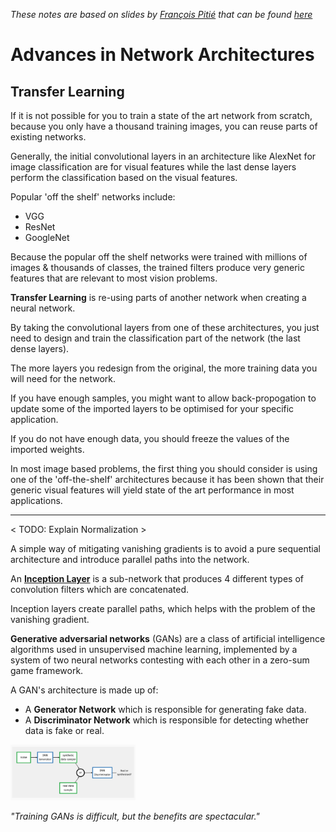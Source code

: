 *These notes are based on slides by [François Pitié](https://francois.pitie.net/) that can be found [here](https://github.com/frcs/EE4C16/blob/master/handouts/handout-05-deep-feedforward-networks.pdf)*

# Advances in Network Architectures

## Transfer Learning

If it is not possible for you to train a state of the art network from scratch, because you only have a thousand training images, you can reuse parts of existing networks.

Generally, the initial convolutional layers in an architecture like AlexNet for image classification are for visual features while the last dense layers perform the classification based on the visual features.

Popular 'off the shelf' networks include:
* VGG
* ResNet
* GoogleNet

Because the popular off the shelf networks were trained with millions of images & thousands of classes, the trained filters produce very generic features that are relevant to most vision problems.

**Transfer Learning** is re-using parts of another network when creating a neural network.

By taking the convolutional layers from one of these architectures, you just need to design and train the classification part of the network (the last dense layers).

The more layers you redesign from the original, the more training data you will need for the network.

If you have enough samples, you might want to allow back-propogation to update some of the imported layers to be optimised for your specific application.

If you do not have enough data, you should freeze the values of the imported weights.

In most image based problems, the first thing you should consider is using one of the 'off-the-shelf' architectures because it has been shown that their generic visual features will yield state of the art performance in most applications.

---

< TODO: Explain Normalization >

A simple way of mitigating vanishing gradients is to avoid a pure sequential architecture and introduce parallel paths into the network.

An [**Inception Layer**](https://www.youtube.com/watch?v=VxhSouuSZDY) is a sub-network that produces 4 different types of convolution filters which are concatenated.

Inception layers create parallel paths, which helps with the problem of the vanishing gradient.

**Generative adversarial networks** (GANs) are a class of artificial intelligence algorithms used in unsupervised machine learning, implemented by a system of two neural networks contesting with each other in a zero-sum game framework.

A GAN's architecture is made up of:  
* A **Generator Network** which is responsible for generating fake data.
* A **Discriminator Network** which is responsible for detecting whether data is fake or real.

<img src="./assets/gan-diagram.png" width="200"/>

*"Training GANs is difficult, but the benefits are spectacular."*
